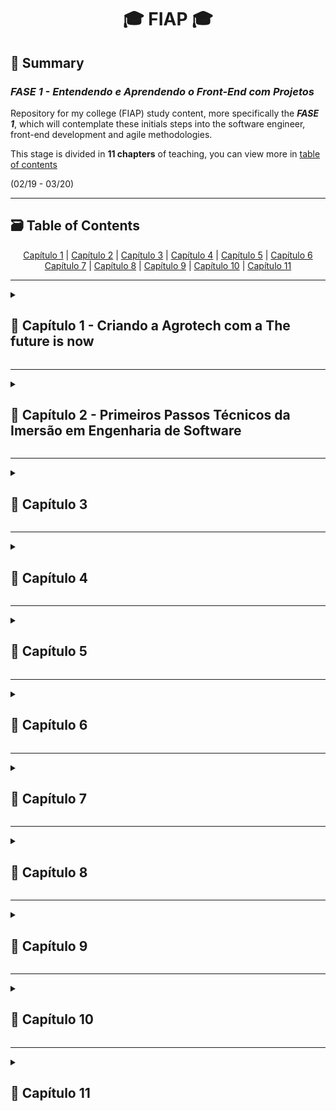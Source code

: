 <h1 align=center>🎓 FIAP 🎓</h1>

<h2>📌 Summary</h2>
<h3><i>FASE 1 - Entendendo e Aprendendo o Front-End com Projetos</i></h3>
<p>Repository for my college (FIAP) study content, more specifically the <strong><i>FASE 1</i></strong>, which will contemplate these initials steps into the software engineer, front-end development and agile methodologies.</p>
<p>This stage is divided in <strong>11 chapters</strong> of teaching, you can view more in <a href="#contents">table of contents</a></p>
<p>(02/19 - 03/20)</p>


<hr>


<div  id="content" name="content" #content>
  <h2>🗃️ Table of Contents</h2>
  <div align=center>
    <a href="#capitulo1">Capítulo 1</a> | <a href="#capitulo2">Capítulo 2</a> | <a href="#capitulo3">Capítulo 3</a> | <a href="#capitulo4">Capítulo 4</a> | <a href="#capitulo5">Capítulo 5</a> | <a href="#capitulo6">Capítulo 6</a>
    <br>
    <a href="#capitulo7">Capítulo 7</a> | <a href="#capitulo8">Capítulo 8</a> | <a href="#capitulo9">Capítulo 9</a> | <a href="#capitulo10">Capítulo 10</a> | <a href="#capitulo11">Capítulo 11</a>
  </div>
</div>


<hr>


<details close id="capitulo1" name="capitulo1" #capitulo1>
  <summary><h2>🚩 Capítulo 1 - Criando a Agrotech com a The future is now</h2></summary>
</details>



<hr>


<details close id="capitulo2" name="capitulo2" #capitulo2>
  <summary><h2>🚩 Capítulo 2 - Primeiros Passos Técnicos da Imersão em Engenharia de Software</h2></summary>
</details>



<hr>


<details close id="capitulo3" name="capitulo3" #capitulo3>
  <summary><h2>🚩 Capítulo 3</h2></summary>
</details>


<hr>


<details close id="capitulo4" name="capitulo4" #capitulo4>
  <summary><h2>🚩 Capítulo 4</h2></summary>
</details>


<hr>


<details close id="capitulo5" name="capitulo5" #capitulo5>
  <summary><h2>🚩 Capítulo 5</h2></summary>
</details>


<hr>


<details close id="capitulo6" name="capitulo6" #capitulo6>
  <summary><h2>🚩 Capítulo 6</h2></summary>
</details>


<hr>


<details close id="capitulo7" name="capitulo7" #capitulo7>
  <summary><h2>🚩 Capítulo 7</h2></summary>
</details>


<hr>


<details close id="capitulo8" name="capitulo8" #capitulo8>
  <summary><h2>🚩 Capítulo 8</h2></summary>
</details>


<hr>


<details close id="capitulo9" name="capitulo9" #capitulo9>
  <summary><h2>🚩 Capítulo 9</h2></summary>
</details>


<hr>


<details close id="capitulo10" name="capitulo10" #capitulo10>
  <summary><h2>🚩 Capítulo 10</h2></summary>
</details>


<hr>


<details close id="capitulo11" name="capitulo11" #capitulo11>
  <summary><h2>🚩 Capítulo 11</h2></summary>
</details>
